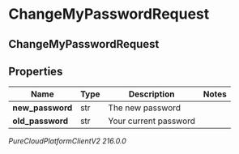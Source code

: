 # ChangeMyPasswordRequest

## ChangeMyPasswordRequest

## Properties

|Name | Type | Description | Notes|
|------------ | ------------- | ------------- | -------------|
| **new_password** | str | The new password | |
| **old_password** | str | Your current password | |



_PureCloudPlatformClientV2 216.0.0_
